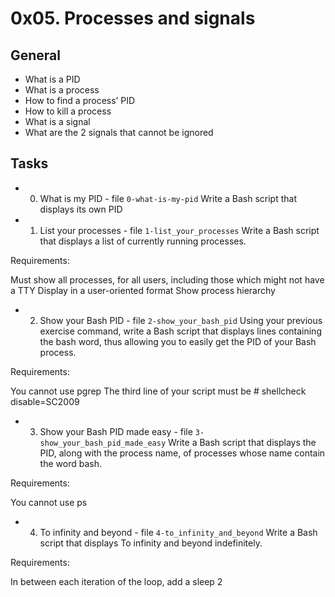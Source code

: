 # 0x05. Processes and signals

## General

* What is a PID
* What is a process
* How to find a process’ PID
* How to kill a process
* What is a signal
* What are the 2 signals that cannot be ignored

## Tasks

* 0. What is my PID - file `0-what-is-my-pid`
Write a Bash script that displays its own PID
* 1. List your processes - file `1-list_your_processes`
Write a Bash script that displays a list of currently running processes.

Requirements:

Must show all processes, for all users, including those which might not have a TTY
Display in a user-oriented format
Show process hierarchy

* 2. Show your Bash PID - file `2-show_your_bash_pid`
Using your previous exercise command, write a Bash script that displays lines containing the bash word, thus allowing you to easily get the PID of your Bash process.

Requirements:

You cannot use pgrep
The third line of your script must be # shellcheck disable=SC2009

* 3. Show your Bash PID made easy - file `3-show_your_bash_pid_made_easy`
Write a Bash script that displays the PID, along with the process name, of processes whose name contain the word bash.

Requirements:

You cannot use ps

* 4. To infinity and beyond - file `4-to_infinity_and_beyond`
Write a Bash script that displays To infinity and beyond indefinitely.

Requirements:

In between each iteration of the loop, add a sleep 2
